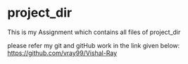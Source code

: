 # project_dir
This is my Assignment which contains all files of project_dir

please refer my git and gitHub work in the link given below:
https://github.com/vray99/Vishal-Ray
